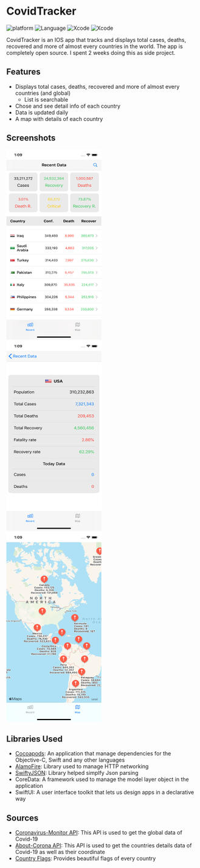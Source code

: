 # CovidTracker

![platform](https://img.shields.io/badge/Platform-IOS-yellow.svg)
![Language](https://img.shields.io/badge/Language-Swift-orange.svg)
![Xcode](https://img.shields.io/badge/Xcode-SwiftUI-informational.svg)
![Xcode](https://img.shields.io/badge/Xcode-CoreData-informational.svg)

CovidTracker is an IOS app that tracks and displays total cases, deaths, recovered and more of almost every countries in the world. The app is completely open source. I spent 2 weeks doing this as side project.  

## Features

* Displays total cases, deaths, recovered and more of almost every countries (and global)
  - List is searchable
* Chose and see detail info of each country
* Data is updated daily
* A map with details of each country

## Screenshots

<img src="images/ss1.png" height='500' width='250'/>&nbsp;&nbsp;&nbsp;&nbsp;
<img src="images/ss2.png" height='500' width='250'/>&nbsp;&nbsp;&nbsp;&nbsp;
<img src="images/ss3.png" height='500' width='250'/>

## Libraries Used

* <a href="https://cocoapods.org/">Cocoapods</a>:  An application that manage dependencies for the Objective-C, Swift and any other languages
* <a href="https://github.com/Alamofire/Alamofire">AlamoFire</a>: Library used to manage HTTP networking
* <a href="https://github.com/SwiftyJSON/SwiftyJSON">SwiftyJSON</a>: Library helped simplfy Json parsing 
* <a>CoreData</a>: A framework used to manage the model layer object in the application
* <a>SwiftUI</a>: A user interface toolkit that lets us design apps in a declarative way


## Sources

* <a href="https://rapidapi.com/astsiatsko/api/coronavirus-monitor">Coronavirus-Monitor API</a>: This API is used to get the global data of Covid-19
* <a href="https://about-corona.net/">About-Corona API</a>: This API is used to get the countries details data of Covid-19 as well as their coordinate
* <a href="https://www.countryflags.io/">Country Flags</a>: Provides beautiful flags of every country
